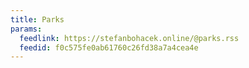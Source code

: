 ```yaml
---
title: Parks
params:
  feedlink: https://stefanbohacek.online/@parks.rss
  feedid: f0c575fe0ab61760c26fd38a7a4cea4e
---
```

